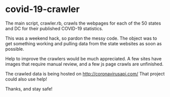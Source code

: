 # covid-19-crawler

The main script, crawler.rb, crawls the webpages for each of the 50 states
and DC for their published COVID-19 statistics. 

This was a weekend hack, so pardon the messy code. The object was to get
something working and pulling data from the state websites as soon as possible.

Help to improve the crawlers would be much appreciated. A few sites have images
that require manual review, and a few js page crawls are unfinished.

The crawled data is being hosted on http://coronavirusapi.com/
That project could also use help!

Thanks, and stay safe!
